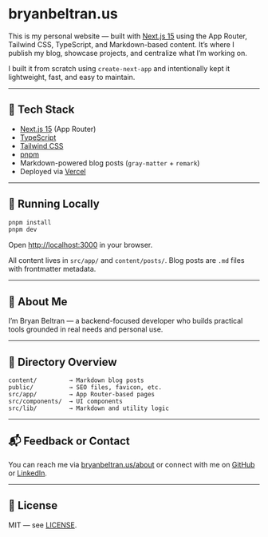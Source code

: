 # bryanbeltran.us

This is my personal website — built with [Next.js 15](https://nextjs.org) using the App Router, Tailwind CSS, TypeScript, and Markdown-based content. It’s where I publish my blog, showcase projects, and centralize what I’m working on.

I built it from scratch using `create-next-app` and intentionally kept it lightweight, fast, and easy to maintain.

---

## 🔧 Tech Stack

- [Next.js 15](https://nextjs.org) (App Router)
- [TypeScript](https://www.typescriptlang.org/)
- [Tailwind CSS](https://tailwindcss.com/)
- [pnpm](https://pnpm.io/)
- Markdown-powered blog posts (`gray-matter` + `remark`)
- Deployed via [Vercel](https://vercel.com)

---

## 🚀 Running Locally

```bash
pnpm install
pnpm dev
```

Open [http://localhost:3000](http://localhost:3000) in your browser.

All content lives in `src/app/` and `content/posts/`. Blog posts are `.md` files with frontmatter metadata.

---

## 🧠 About Me

I’m Bryan Beltran — a backend-focused developer who builds practical tools grounded in real needs and personal use.

---

## 📁 Directory Overview

```
content/         → Markdown blog posts  
public/          → SEO files, favicon, etc.  
src/app/         → App Router-based pages  
src/components/  → UI components  
src/lib/         → Markdown and utility logic  
```

---

## 📬 Feedback or Contact

You can reach me via [bryanbeltran.us/about](https://bryanbeltran.us/about) or connect with me on [GitHub](https://github.com/bryanbeltran) or [LinkedIn](https://www.linkedin.com/in/bryan-beltran).

---

## 🪪 License

MIT — see [LICENSE](LICENSE).
